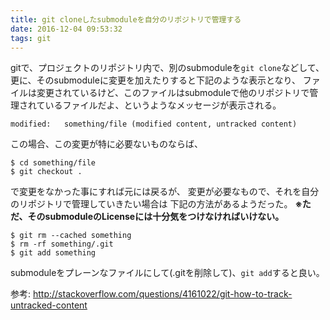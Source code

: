 ```yaml
---
title: git cloneしたsubmoduleを自分のリポジトリで管理する
date: 2016-12-04 09:53:32
tags: git
---
```


gitで、プロジェクトのリポジトリ内で、別のsubmoduleを`git clone`などして、
更に、そのsubmoduleに変更を加えたりすると下記のような表示となり、
ファイルは変更されているけど、このファイルはsubmoduleで他のリポジトリで管理されているファイルだよ、というようなメッセージが表示される。

``` shell
modified:   something/file (modified content, untracked content)
```

この場合、この変更が特に必要ないものならば、
```
$ cd something/file
$ git checkout .
```
で変更をなかった事にすれば元には戻るが、
変更が必要なもので、それを自分のリポジトリで管理していきたい場合は
下記の方法があるようだった。
**※ただ、そのsubmoduleのLicenseには十分気をつけなければいけない。**

```
$ git rm --cached something
$ rm -rf something/.git
$ git add something
```

submoduleをプレーンなファイルにして(.gitを削除して)、`git add`すると良い。

参考: http://stackoverflow.com/questions/4161022/git-how-to-track-untracked-content